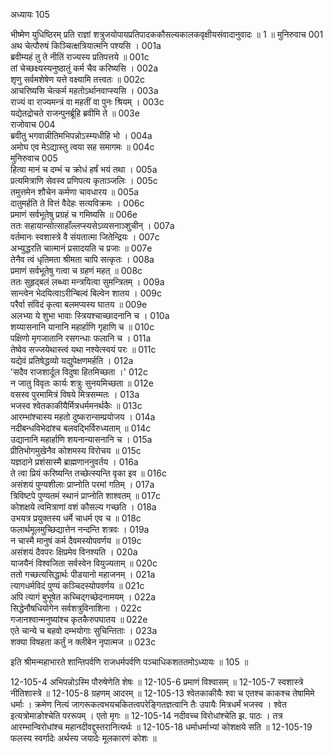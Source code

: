 अध्यायः 105

भीष्मेण युधिष्ठिरम् प्रति राज्ञां शत्रुजयोपायप्रतिपादककौसल्यकालकवृक्षीयसंवादानुवादः ॥ 1 ॥
मुनिरुवाच 	001  
अथ चेत्पौरुषं किञ्चित्क्षत्रियात्मनि पश्यसि ।	001a  
ब्रवीम्यहं तु ते नीतिं राज्यस्य प्रतिपत्तये ॥	001c  
तां चेच्छक्ष्यस्यनुष्ठातुं कर्म चैव करिष्यसि ।	002a  
शृणु सर्वमशेषेण यत्ते वक्ष्यामि तत्त्वतः ॥	002c  
आचरिष्यसि चेत्कर्म महतोऽर्थानवाप्स्यसि ।	003a  
राज्यं वा राज्यमन्त्रं वा महतीं वा पुनः श्रियम् ।	003c  
यद्येतद्रोचते राजन्पुनर्ब्रूहि ब्रवीमि ते ॥	003e  
राजोवाच 	004  
ब्रवीतु भगवान्नीतिमभिपन्नोऽस्म्यधीहि भो ।	004a  
अमोघ एव मेऽद्यास्तु त्वया सह समागमः ॥	004c  
मुनिरुवाच 	005  
हित्वा मानं च दम्भं च क्रोधं हर्षं भयं तथा ।	005a  
प्रत्यमित्राणि सेवस्व प्रणिपत्य कृताञ्जलिः ।	005c  
तमुत्तमेन शौचेन कर्मणा चावधारय ॥	005a  
दातुमर्हति ते वित्तं वैदेहः सत्यविक्रमः ।	006c  
प्रमाणं सर्वभूतेषु प्रग्रहं च गमिष्यसि ॥	006e  
ततः सहायान्सोत्साहाँल्लप्स्यसेऽव्यसनाञ्शुचीन् ।	007a  
वर्तमानः स्वशास्त्रे वै संयतात्मा जितेन्द्रियः ।	007c  
अभ्युद्धरति चात्मानं प्रसादयति च प्रजाः ॥	007e  
तेनैव त्वं धृतिमता श्रीमता चापि सत्कृतः ।	008a  
प्रमाणं सर्वभूतेषु गत्वा च ग्रहणं महत् ॥	008c  
ततः सुहृद्बलं लब्ध्वा मन्त्रयित्वा सुमन्त्रितम् ।	009a  
सान्त्वेन भेदयित्वाऽरीन्बिल्वं बिल्वेन शातय ।	009c  
परैर्वा संविदं कृत्वा बलमप्यस्य घातय ॥	009e  
अलभ्या ये शुभा भावाः स्त्रियश्चाच्छादनानि च ।	010a  
शय्यासनानि यानानि महार्हाणि गृहाणि च ॥	010c  
पक्षिणो मृगजातानि रसगन्धाः फलानि च ।	011a  
तेष्वेव सज्जयेथास्त्वं यथा नश्येत्स्वयं परः ॥	011c  
यद्येवं प्रतिषेद्धव्यो यद्युपेक्षणमर्हति ।	012a  
\'सदैव राजशार्दूल विदुषा हितमिच्छता ।\'	012c  
न जातु विवृतः कार्यः शत्रुः सुनयमिच्छता ॥	012e  
वसस्व पुरमामित्रं विषये मित्रसम्मतः ।	013a  
भजस्व श्वेतकाकीयैर्मित्रधर्ममनर्थकैः ॥	013c  
आरम्भांश्चास्य महतो दुष्करान्सम्प्रयोजय ।	014a  
नदीबन्धविभेदांश्च बलवद्भिर्विरुध्यताम् ॥	014c  
उद्यानानि महार्हाणि शयनान्यासनानि च ।	015a  
प्रीतिभोगमुखेनैव कोशमस्य विरोचय ॥	015c  
यज्ञदाने प्रशंसास्मै ब्राह्मणाननुवर्तय ।	016a  
ते त्वा प्रियं करिष्यन्ति तच्छेत्स्यन्ति वृका इव ॥	016c  
असंशयं पुण्यशीलाः प्राप्नोति परमां गतिम् ।	017a  
त्रिविष्टपे पुण्यतमं स्थानं प्राप्नोति शाश्वतम् ॥	017c  
कोशक्षये त्वमित्राणां वशं कौसल्य गच्छति ।	018a  
उभयत्र प्रयुक्तस्य धर्मे चाधर्म एव च ॥	018c  
फलार्थमूलमुच्छिद्यात्तेन नन्दन्ति शत्रवः ।	019a  
न चास्मै मानुषं कर्म दैवमस्योपवर्णय ॥	019c  
असंशयं दैवपरः क्षिप्रमेव विनश्यति ।	020a  
याजयैनं विश्वजिता सर्वस्वेन वियुज्यताम् ॥	020c  
ततो गच्छत्यसिद्धार्थः पीडयानो महाजनम् ।	021a  
त्यागधर्मविदं पुण्यं कञ्चिदस्योपवर्णय ॥	021c  
अपि त्यागं बुभूषेत कच्चिद्गच्छेदनामयम् ।	022a  
सिद्धेनौषधियोगेन सर्वशत्रुविनाशिना ।	022c  
गजानश्वान्मनुष्यांश्च कृतकैरुपघातय ॥	022e  
एते चान्ये च बहवो दम्भयोगाः सुचिन्तिताः ।	023a  
शक्या विषहता कर्तुं न क्लीबेन नृपात्मज ॥ 	023c  

इति श्रीमन्महाभारते शान्तिपर्वणि राजधर्मपर्वणि पञ्चाधिकशततमोऽध्यायः ॥ 105 ॥

12-105-4 अभिपन्नोऽस्मि पौरुषेणेति शेषः ॥ 12-105-6 प्रमाणं विश्वासम् ॥ 12-105-7 स्वशास्त्रे नीतिशास्त्रे ॥ 12-105-8 ग्रहणम् आदरम् ॥ 12-105-13 श्वेतकाकीयैः श्वा च एतश्च काकश्च तेषामिमे धर्माः । क्रमेण नित्यं जागरूकत्वभयचकितत्वपरेङ्गितज्ञत्वानि तैः उपायैः मित्रधर्मं भजस्व । श्वेत इत्यत्रोमाङोश्चेति पररूपम् । एतो मृगः ॥ 12-105-14 नदीवच्च विरोधांश्चेति झ. पाठः । तत्र आरम्भान्विरोधांश्च महानदीवद्दुस्तरानित्यर्थः ॥ 12-105-18 धर्माधर्माभ्यां कोशक्षये सति ॥ 12-105-19 फलस्य स्वर्गादेः अर्थस्य जयादेः मूलकारणं कोशः ॥
